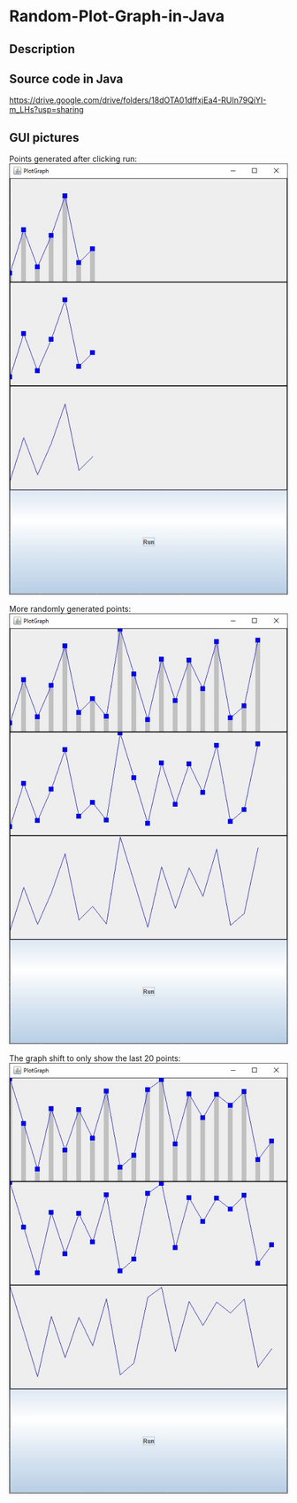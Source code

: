 # Random-Plot-Graph-in-Java

## Description


## Source code in Java
https://drive.google.com/drive/folders/18dOTA01dffxjEa4-RUIn79QiYI-m_LHs?usp=sharing

## GUI pictures
Points generated after clicking run:
![Points generated after clicking run](https://github.com/toantnguyen99/Random-Plot-Graph/blob/main/pic1.JPG)

More randomly generated points:
![More randomly generated points](https://github.com/toantnguyen99/Random-Plot-Graph/blob/main/pic2.JPG)

The graph shift to only show the last 20 points:
![The graph shift to only show the last 20 points](https://github.com/toantnguyen99/Random-Plot-Graph/blob/main/pic3.JPG)
